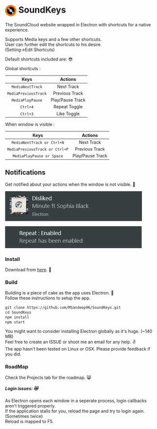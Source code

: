 # <img src='./main_proc/icon.png' height='37' align='center' alt='Soundkeys Logo'> SoundKeys

The SoundCloud website wrapped in Electron with shortcuts for a native experience.

Supports Media keys and a few other shortcuts.  
User can further edit the shortcuts to his desire.  
(Setting->Edit Shortcuts)

Default shortcuts included are: 😎 

Global shortcuts :

| Keys                           | Actions          |
|:------------------------------:|:----------------:|
| `MediaNextTrack`               | Next Track       |
| `MediaPreviousTrack`           | Previous Track   |
| `MediaPlayPause`               | Play/Pause Track |
| `Ctrl+4`                       | Repeat Toggle    | 
| `Ctrl+3`                       | Like Toggle      |

When window is visible :
 
| Keys                           | Actions          |
|:------------------------------:|:----------------:|
| `MediaNextTrack or Ctrl+N`     | Next Track       |
| `MediaPreviousTrack or Ctrl+P` | Previous Track   |
| `MediaPlayPause or Space`      | Play/Pause Track |

## Notifications 

Get notified about your actions when the window is not visible. 💯  

![Alt text](/Screenshots/likeClicked.PNG)

![Alt text](/Screenshots/repeatClicked.PNG)


### Install

Download from [here](https://github.com/MSandeep96/SoundKeys/releases). 💎 


### Build  

Building is a piece of cake as the app uses Electron. 🍰  
Follow these instructions to setup the app.  

	git clone https://github.com/MSandeep96/SoundKeys.git
	cd SoundKeys
	npm install
	npm start

You might want to consider installing Electron globally as it's huge. (~140 MB)  
Feel free to create an ISSUE or shoot me an email for any help. ✌️  
The app hasn't been tested on Linux or OSX. Please provide feedback if you did.

### RoadMap

Check the Projects tab for the roadmap. 😸

##### Login issues: 😿

As Electron opens each window in a seperate process, login callbacks aren't triggered properly.  
If the application stalls for you, reload the page and try to login again. (Sometimes twice)  
Reload is mapped to F5.
